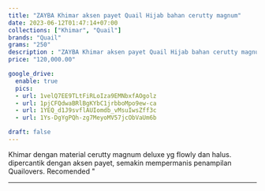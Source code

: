 ```yaml
---
title: "ZAYBA Khimar aksen payet Quail Hijab bahan cerutty magnum"
date: 2023-06-12T01:47:14+07:00
collections: ["Khimar", "Quail"]
brands: "Quail"
grams: "250"
description : "ZAYBA Khimar aksen payet Quail Hijab bahan cerutty magnum"
price: "120,000.00"

google_drive:
  enable: true
  pics:
  - url: 1velQ7EE9TLtFiRLoIza9EMNbxfAOgolz
  - url: 1pjCFQdwaBRlBgKYbC1jrbboMpo9ew-ca
  - url: 1YEQ_d1J9svflAUIomdb_vMsuIwsZff3c
  - url: 1Ys-DgYgPQh-zg7MeyoMV57jcObVaUm6b

draft: false
---
```


Khimar dengan material cerutty magnum deluxe yg flowly dan halus. dipercantik dengan aksen payet, semakin mempermanis penampilan Quailovers. Recomended "

_________    
  
